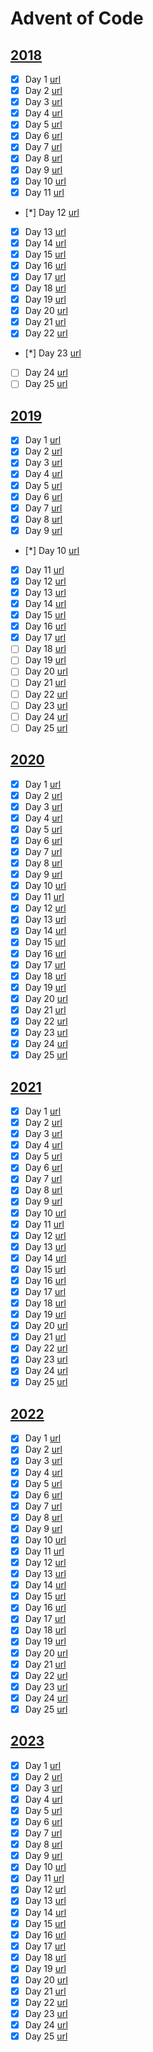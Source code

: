 # Advent of Code

## [2018](https://adventofcode.com/2018/)

- [x] Day 1 [url](https://adventofcode.com/2018/day/1)
- [x] Day 2 [url](https://adventofcode.com/2018/day/2)
- [x] Day 3 [url](https://adventofcode.com/2018/day/3)
- [x] Day 4 [url](https://adventofcode.com/2018/day/4)
- [x] Day 5 [url](https://adventofcode.com/2018/day/5)
- [x] Day 6 [url](https://adventofcode.com/2018/day/6)
- [x] Day 7 [url](https://adventofcode.com/2018/day/7)
- [x] Day 8 [url](https://adventofcode.com/2018/day/8)
- [x] Day 9 [url](https://adventofcode.com/2018/day/9)
- [x] Day 10 [url](https://adventofcode.com/2018/day/10)
- [x] Day 11 [url](https://adventofcode.com/2018/day/11)
- [*] Day 12 [url](https://adventofcode.com/2018/day/12)
- [x] Day 13 [url](https://adventofcode.com/2018/day/13)
- [x] Day 14 [url](https://adventofcode.com/2018/day/14)
- [x] Day 15 [url](https://adventofcode.com/2018/day/15)
- [x] Day 16 [url](https://adventofcode.com/2018/day/16)
- [x] Day 17 [url](https://adventofcode.com/2018/day/17)
- [x] Day 18 [url](https://adventofcode.com/2018/day/18)
- [x] Day 19 [url](https://adventofcode.com/2018/day/19)
- [x] Day 20 [url](https://adventofcode.com/2018/day/20)
- [x] Day 21 [url](https://adventofcode.com/2018/day/21)
- [x] Day 22 [url](https://adventofcode.com/2018/day/22)
- [*] Day 23 [url](https://adventofcode.com/2018/day/23)
- [ ] Day 24 [url](https://adventofcode.com/2018/day/24)
- [ ] Day 25 [url](https://adventofcode.com/2018/day/25)

## [2019](https://adventofcode.com/2019/)

- [x] Day 1 [url](https://adventofcode.com/2019/day/1)
- [x] Day 2 [url](https://adventofcode.com/2019/day/2)
- [x] Day 3 [url](https://adventofcode.com/2019/day/3)
- [x] Day 4 [url](https://adventofcode.com/2019/day/4)
- [x] Day 5 [url](https://adventofcode.com/2019/day/5)
- [x] Day 6 [url](https://adventofcode.com/2019/day/6)
- [x] Day 7 [url](https://adventofcode.com/2019/day/7)
- [x] Day 8 [url](https://adventofcode.com/2019/day/8)
- [x] Day 9 [url](https://adventofcode.com/2019/day/9)
- [*] Day 10 [url](https://adventofcode.com/2019/day/10)
- [x] Day 11 [url](https://adventofcode.com/2019/day/11)
- [x] Day 12 [url](https://adventofcode.com/2019/day/12)
- [x] Day 13 [url](https://adventofcode.com/2019/day/13)
- [x] Day 14 [url](https://adventofcode.com/2019/day/14)
- [x] Day 15 [url](https://adventofcode.com/2019/day/15)
- [x] Day 16 [url](https://adventofcode.com/2019/day/16)
- [x] Day 17 [url](https://adventofcode.com/2019/day/17)
- [ ] Day 18 [url](https://adventofcode.com/2019/day/18)
- [ ] Day 19 [url](https://adventofcode.com/2019/day/19)
- [ ] Day 20 [url](https://adventofcode.com/2019/day/20)
- [ ] Day 21 [url](https://adventofcode.com/2019/day/21)
- [ ] Day 22 [url](https://adventofcode.com/2019/day/22)
- [ ] Day 23 [url](https://adventofcode.com/2019/day/23)
- [ ] Day 24 [url](https://adventofcode.com/2019/day/24)
- [ ] Day 25 [url](https://adventofcode.com/2019/day/25)

## [2020](https://adventofcode.com/2020/)

- [x] Day 1 [url](https://adventofcode.com/2020/day/1)
- [x] Day 2 [url](https://adventofcode.com/2020/day/2)
- [x] Day 3 [url](https://adventofcode.com/2020/day/3)
- [x] Day 4 [url](https://adventofcode.com/2020/day/4)
- [x] Day 5 [url](https://adventofcode.com/2020/day/5)
- [x] Day 6 [url](https://adventofcode.com/2020/day/6)
- [x] Day 7 [url](https://adventofcode.com/2020/day/7)
- [x] Day 8 [url](https://adventofcode.com/2020/day/8)
- [x] Day 9 [url](https://adventofcode.com/2020/day/9)
- [x] Day 10 [url](https://adventofcode.com/2020/day/10)
- [x] Day 11 [url](https://adventofcode.com/2020/day/11)
- [x] Day 12 [url](https://adventofcode.com/2020/day/12)
- [x] Day 13 [url](https://adventofcode.com/2020/day/13)
- [x] Day 14 [url](https://adventofcode.com/2020/day/14)
- [x] Day 15 [url](https://adventofcode.com/2020/day/15)
- [x] Day 16 [url](https://adventofcode.com/2020/day/16)
- [x] Day 17 [url](https://adventofcode.com/2020/day/17)
- [x] Day 18 [url](https://adventofcode.com/2020/day/18)
- [x] Day 19 [url](https://adventofcode.com/2020/day/19)
- [x] Day 20 [url](https://adventofcode.com/2020/day/20)
- [x] Day 21 [url](https://adventofcode.com/2020/day/21)
- [x] Day 22 [url](https://adventofcode.com/2020/day/22)
- [x] Day 23 [url](https://adventofcode.com/2020/day/23)
- [x] Day 24 [url](https://adventofcode.com/2020/day/24)
- [x] Day 25 [url](https://adventofcode.com/2020/day/25)

## [2021](https://adventofcode.com/2021/)

- [x] Day 1 [url](https://adventofcode.com/2021/day/1)
- [x] Day 2 [url](https://adventofcode.com/2021/day/2)
- [x] Day 3 [url](https://adventofcode.com/2021/day/3)
- [x] Day 4 [url](https://adventofcode.com/2021/day/4)
- [x] Day 5 [url](https://adventofcode.com/2021/day/5)
- [x] Day 6 [url](https://adventofcode.com/2021/day/6)
- [x] Day 7 [url](https://adventofcode.com/2021/day/7)
- [x] Day 8 [url](https://adventofcode.com/2021/day/8)
- [x] Day 9 [url](https://adventofcode.com/2021/day/9)
- [x] Day 10 [url](https://adventofcode.com/2021/day/10)
- [x] Day 11 [url](https://adventofcode.com/2021/day/11)
- [x] Day 12 [url](https://adventofcode.com/2021/day/12)
- [x] Day 13 [url](https://adventofcode.com/2021/day/13)
- [x] Day 14 [url](https://adventofcode.com/2021/day/14)
- [x] Day 15 [url](https://adventofcode.com/2021/day/15)
- [x] Day 16 [url](https://adventofcode.com/2021/day/16)
- [x] Day 17 [url](https://adventofcode.com/2021/day/17)
- [x] Day 18 [url](https://adventofcode.com/2021/day/18)
- [x] Day 19 [url](https://adventofcode.com/2021/day/19)
- [x] Day 20 [url](https://adventofcode.com/2021/day/20)
- [x] Day 21 [url](https://adventofcode.com/2021/day/21)
- [x] Day 22 [url](https://adventofcode.com/2021/day/22)
- [x] Day 23 [url](https://adventofcode.com/2021/day/23)
- [x] Day 24 [url](https://adventofcode.com/2021/day/24)
- [x] Day 25 [url](https://adventofcode.com/2021/day/25)

## [2022](https://adventofcode.com/2022/)

- [x] Day 1 [url](https://adventofcode.com/2022/day/1)
- [x] Day 2 [url](https://adventofcode.com/2022/day/2)
- [x] Day 3 [url](https://adventofcode.com/2022/day/3)
- [x] Day 4 [url](https://adventofcode.com/2022/day/4)
- [x] Day 5 [url](https://adventofcode.com/2022/day/5)
- [x] Day 6 [url](https://adventofcode.com/2022/day/6)
- [x] Day 7 [url](https://adventofcode.com/2022/day/7)
- [x] Day 8 [url](https://adventofcode.com/2022/day/8)
- [x] Day 9 [url](https://adventofcode.com/2022/day/9)
- [x] Day 10 [url](https://adventofcode.com/2022/day/10)
- [x] Day 11 [url](https://adventofcode.com/2022/day/11)
- [x] Day 12 [url](https://adventofcode.com/2022/day/12)
- [x] Day 13 [url](https://adventofcode.com/2022/day/13)
- [x] Day 14 [url](https://adventofcode.com/2022/day/14)
- [x] Day 15 [url](https://adventofcode.com/2022/day/15)
- [x] Day 16 [url](https://adventofcode.com/2022/day/16)
- [x] Day 17 [url](https://adventofcode.com/2022/day/17)
- [x] Day 18 [url](https://adventofcode.com/2022/day/18)
- [x] Day 19 [url](https://adventofcode.com/2022/day/19)
- [x] Day 20 [url](https://adventofcode.com/2022/day/20)
- [x] Day 21 [url](https://adventofcode.com/2022/day/21)
- [x] Day 22 [url](https://adventofcode.com/2022/day/22)
- [x] Day 23 [url](https://adventofcode.com/2022/day/23)
- [x] Day 24 [url](https://adventofcode.com/2022/day/24)
- [x] Day 25 [url](https://adventofcode.com/2022/day/25)

## [2023](https://adventofcode.com/2023/)

- [x] Day 1 [url](https://adventofcode.com/2023/day/1)
- [x] Day 2 [url](https://adventofcode.com/2023/day/2)
- [x] Day 3 [url](https://adventofcode.com/2023/day/3)
- [x] Day 4 [url](https://adventofcode.com/2023/day/4)
- [x] Day 5 [url](https://adventofcode.com/2023/day/5)
- [x] Day 6 [url](https://adventofcode.com/2023/day/6)
- [x] Day 7 [url](https://adventofcode.com/2023/day/7)
- [x] Day 8 [url](https://adventofcode.com/2023/day/8)
- [x] Day 9 [url](https://adventofcode.com/2023/day/9)
- [x] Day 10 [url](https://adventofcode.com/2023/day/10)
- [x] Day 11 [url](https://adventofcode.com/2023/day/11)
- [x] Day 12 [url](https://adventofcode.com/2023/day/12)
- [x] Day 13 [url](https://adventofcode.com/2023/day/13)
- [x] Day 14 [url](https://adventofcode.com/2023/day/14)
- [x] Day 15 [url](https://adventofcode.com/2023/day/15)
- [x] Day 16 [url](https://adventofcode.com/2023/day/16)
- [x] Day 17 [url](https://adventofcode.com/2023/day/17)
- [x] Day 18 [url](https://adventofcode.com/2023/day/18)
- [x] Day 19 [url](https://adventofcode.com/2023/day/19)
- [x] Day 20 [url](https://adventofcode.com/2023/day/20)
- [x] Day 21 [url](https://adventofcode.com/2023/day/21)
- [x] Day 22 [url](https://adventofcode.com/2023/day/22)
- [x] Day 23 [url](https://adventofcode.com/2023/day/23)
- [x] Day 24 [url](https://adventofcode.com/2023/day/24)
- [x] Day 25 [url](https://adventofcode.com/2023/day/25)

